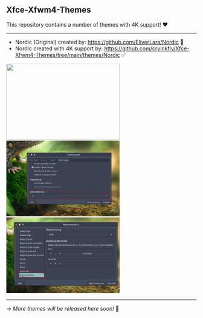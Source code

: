 ## Xfce-Xfwm4-Themes
This repository contains a number of themes with 4K support! ❤️

---

- Nordic (Original) created by: https://github.com/EliverLara/Nordic 📝
- Nordic created with 4K support by: https://github.com/cryinkfly/Xfce-Xfwm4-Themes/tree/main/themes/Nordic ✅

<div id="nordic-screenshots" align="left">
<img src="https://github.com/cryinkfly/Xfce-Xfwm4-Themes/blob/main/themes/Nordic/2023-08-25-%230.png" width="300px" height="200px">
<img src="https://github.com/cryinkfly/Xfce-Xfwm4-Themes/blob/main/themes/Nordic/2023-08-25-%231.png" width="300px" height="200px">
<img src="https://github.com/cryinkfly/Xfce-Xfwm4-Themes/blob/main/themes/Nordic/2023-08-25-%232.png" width="300px" height="200px">
</div>

---

*-> More themes will be released here soon!* 📢
